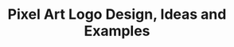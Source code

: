 ---
layout: section
title: Pixel Art Logo Design, Ideas and Examples
anchortext: Logo
permalink: /logo/
headernav: true
---